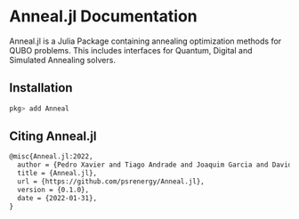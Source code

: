 # Anneal.jl Documentation

Anneal.jl is a Julia Package containing annealing optimization methods for QUBO problems. This includes interfaces for Quantum, Digital and Simulated Annealing solvers.

## Installation

```julia
pkg> add Anneal
```

## Citing Anneal.jl

```tex
@misc{Anneal.jl:2022,
  author = {Pedro Xavier and Tiago Andrade and Joaquim Garcia and David Bernal},
  title = {Anneal.jl},
  url = {https://github.com/psrenergy/Anneal.jl},
  version = {0.1.0},
  date = {2022-01-31},
}
```